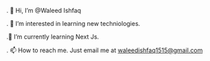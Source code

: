 . 👋 Hi, I’m @Waleed Ishfaq

. 👀 I’m interested in learning new techniologies.

.🌱 I’m currently learning Next Js.

. 📫 How to reach me. Just email me at waleedishfaq1515@gmail.com
